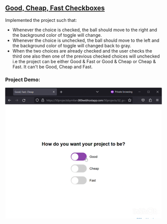 ## [Good, Cheap, Fast Checkboxes](https://50projectsbymilan.000webhostapp.com/50projects/32_good_cheap_fast_checkboxes/)
Implemented the project such that:
- Whenever the choice is checked, the ball should move to the right and the background color of toggle will change.
- Whenever the choice is unchecked, the ball should move to the left and the background color of toggle will changed back to gray.
- When the two choices are already checked and the user checks the third one also then one of the previous checked choices will unchecked i.e the project can be either Good & Fast or Good & Cheap or Cheap & Fast. It can't be Good, Cheap and Fast.


### Project Demo:
![Project Demo](https://github.com/milan-vishnoi/50-Days-50-Projects/blob/main/32.%20Good%2C%20Cheap%2C%20Fast%20Checkboxes/demo.gif)